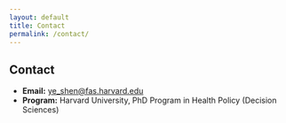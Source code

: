 ```yaml
---
layout: default
title: Contact
permalink: /contact/
---
```


## Contact

- **Email:** <a href="mailto:ye_shen@fas.harvard.edu">ye_shen@fas.harvard.edu</a><br>
- **Program:** Harvard University, PhD Program in Health Policy (Decision Sciences)

